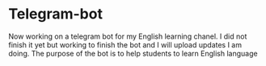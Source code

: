 # Telegram-bot
Now working on a telegram bot for my English learning chanel. I did not finish it yet but working to finish the bot and I will upload updates I am doing.
The purpose of the bot is to help students to learn English language
